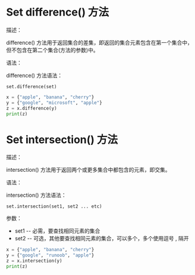 



# Set difference() 方法

描述：

difference() 方法用于返回集合的差集，即返回的集合元素包含在第一个集合中，但不包含在第二个集合(方法的参数)中。

语法：

difference() 方法语法：

```
set.difference(set)
```

```python
x = {"apple", "banana", "cherry"}
y = {"google", "microsoft", "apple"}
z = x.difference(y) 
print(z)
```



# Set intersection() 方法

描述：

intersection() 方法用于返回两个或更多集合中都包含的元素，即交集。

语法：

intersection() 方法语法：

```
set.intersection(set1, set2 ... etc)
```

参数：

- set1 -- 必需，要查找相同元素的集合
- set2 -- 可选，其他要查找相同元素的集合，可以多个，多个使用逗号 , 隔开

```python
x = {"apple", "banana", "cherry"}
y = {"google", "runoob", "apple"}
z = x.intersection(y) 
print(z)
```

